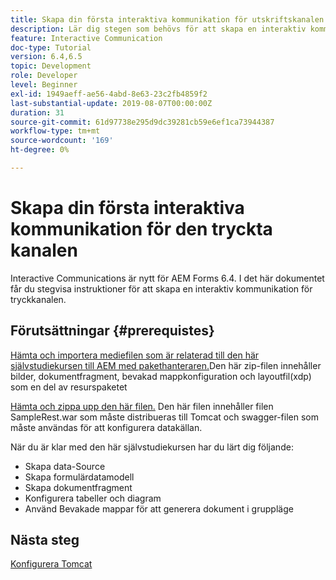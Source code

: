 ```yaml
---
title: Skapa din första interaktiva kommunikation för utskriftskanalen
description: Lär dig stegen som behövs för att skapa en interaktiv kommunikation för tryckkanalen. Interactive Communications är nytt för AEM Forms 6.4.
feature: Interactive Communication
doc-type: Tutorial
version: 6.4,6.5
topic: Development
role: Developer
level: Beginner
exl-id: 1949aeff-ae56-4abd-8e63-23c2fb4859f2
last-substantial-update: 2019-08-07T00:00:00Z
duration: 31
source-git-commit: 61d97738e295d9dc39281cb59e6ef1ca73944387
workflow-type: tm+mt
source-wordcount: '169'
ht-degree: 0%

---
```


# Skapa din första interaktiva kommunikation för den tryckta kanalen

Interactive Communications är nytt för AEM Forms 6.4. I det här dokumentet får du stegvisa instruktioner för att skapa en interaktiv kommunikation för tryckkanalen.

## Förutsättningar {#prerequistes}

[Hämta och importera mediefilen som är relaterad till den här självstudiekursen till AEM med pakethanteraren.](assets/gettingstartedassets.zip)Den här zip-filen innehåller bilder, dokumentfragment, bevakad mappkonfiguration och layoutfil(xdp) som en del av resurspaketet

[Hämta och zippa upp den här filen.](assets/warfileandswaggerfile.zip) Den här filen innehåller filen SampleRest.war som måste distribueras till Tomcat och swagger-filen som måste användas för att konfigurera datakällan.

När du är klar med den här självstudiekursen har du lärt dig följande:

* Skapa data-Source
* Skapa formulärdatamodell
* Skapa dokumentfragment
* Konfigurera tabeller och diagram
* Använd Bevakade mappar för att generera dokument i gruppläge


## Nästa steg

[Konfigurera Tomcat](./set-up-tomcat.md)
